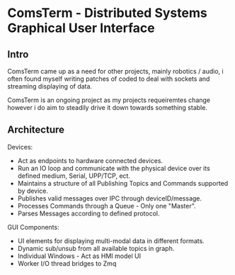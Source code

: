 # ComsTerm - Distributed Systems Graphical User Interface

## Intro
ComsTerm came up as a need for other projects, mainly robotics / audio, i often found myself writing  patches of coded to deal with sockets and streaming displaying of data.

ComsTerm is an ongoing project as my projects requeiremtes change however i do aim to steadily drive it down towards something stable. 

 
## Architecture

Devices: 
* Act as endpoints to hardware connected devices.
* Run an IO loop and communicate with the physical device over its defined medium, Serial, UPP/TCP, ect. 
* Maintains a structure of all Publishing Topics and Commands supported by device.
* Publishes valid messages over IPC through deviceID/message.
* Processes Commands through a Queue - Only one "Master".
* Parses Messages according to defined protocol.
  

GUI Components:
* UI elements for displaying multi-modal data in different formats.
* Dynamic sub/unsub from all available topics in graph.
* Individual Windows - Act as HMI model UI
* Worker I/O thread bridges to Zmq


